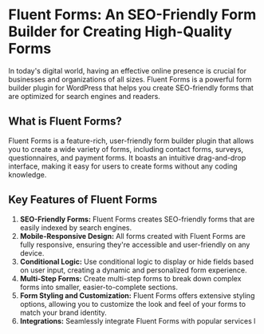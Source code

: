 # Fluent Forms: An SEO-Friendly Form Builder for Creating High-Quality Forms

In today's digital world, having an effective online presence is crucial for businesses and organizations of all sizes. Fluent Forms is a powerful form builder plugin for WordPress that helps you create SEO-friendly forms that are optimized for search engines and readers.

## What is Fluent Forms?

Fluent Forms is a feature-rich, user-friendly form builder plugin that allows you to create a wide variety of forms, including contact forms, surveys, questionnaires, and payment forms. It boasts an intuitive drag-and-drop interface, making it easy for users to create forms without any coding knowledge.

## Key Features of Fluent Forms

1. **SEO-Friendly Forms:** Fluent Forms creates SEO-friendly forms that are easily indexed by search engines.
2. **Mobile-Responsive Design:** All forms created with Fluent Forms are fully responsive, ensuring they're accessible and user-friendly on any device.
3. **Conditional Logic:** Use conditional logic to display or hide fields based on user input, creating a dynamic and personalized form experience.
4. **Multi-Step Forms:** Create multi-step forms to break down complex forms into smaller, easier-to-complete sections.
5. **Form Styling and Customization:** Fluent Forms offers extensive styling options, allowing you to customize the look and feel of your forms to match your brand identity.
6. **Integrations:** Seamlessly integrate Fluent Forms with popular services l
